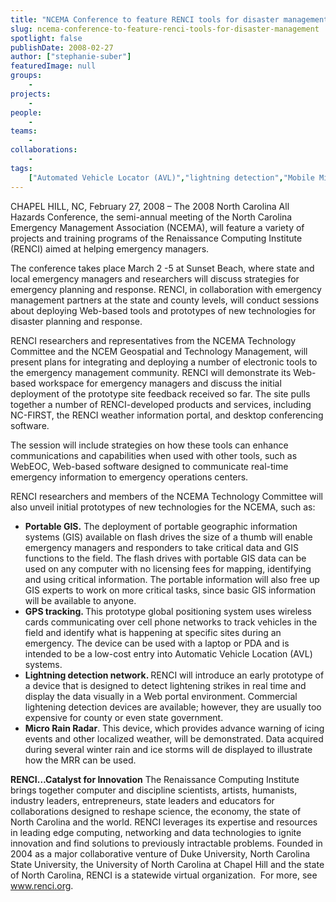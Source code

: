 ```yaml
---
title: "NCEMA Conference to feature RENCI tools for disaster management"
slug: ncema-conference-to-feature-renci-tools-for-disaster-management
spotlight: false
publishDate: 2008-02-27
author: ["stephanie-suber"]
featuredImage: null
groups:
    - 
projects:
    - 
people:
    - 
teams: 
    - 
collaborations:
    - 
tags:
    ["Automated Vehicle Locator (AVL)","lightning detection","Mobile Micro Rain Radar (MMRR)","NC-FIRST","NCEM Geospatial and Technology Management","NCEMA Technology Committee","North Carolina Emergency Managers Association (NCEMA)","Portable GIS"]
---
```

CHAPEL HILL, NC, February 27, 2008 – The 2008 North Carolina All Hazards Conference, the semi-annual meeting of the North Carolina Emergency Management Association (NCEMA), will feature a variety of projects and training programs of the Renaissance Computing Institute (RENCI) aimed at helping emergency managers.

The conference takes place March 2 -5 at Sunset Beach, where state and local emergency managers and researchers will discuss strategies for emergency planning and response. RENCI, in collaboration with emergency management partners at the state and county levels, will conduct sessions about deploying Web-based tools and prototypes of new technologies for disaster planning and response.

RENCI researchers and representatives from the NCEMA Technology Committee and the NCEM Geospatial and Technology Management, will present plans for integrating and deploying a number of electronic tools to the emergency management community. RENCI will demonstrate its Web-based workspace for emergency managers and discuss the initial deployment of the prototype site feedback received so far. The site pulls together a number of RENCI-developed products and services, including NC-FIRST, the RENCI weather information portal, and desktop conferencing software.

The session will include strategies on how these tools can enhance communications and capabilities when used with other tools, such as WebEOC, Web-based software designed to communicate real-time emergency information to emergency operations centers.

RENCI researchers and members of the NCEMA Technology Committee will also unveil initial prototypes of new technologies for the NCEMA, such as:
<div class="news_image"><em></em></div>
<ul type="disc">
	<li><strong>Portable GIS.</strong> The deployment of portable geographic information systems (GIS) available on flash drives the size of a thumb will enable emergency managers and responders to take critical data and GIS functions to the field. The flash drives with portable GIS data can be used on any computer with no licensing fees for mapping, identifying and using critical information. The portable information will also free up GIS experts to work on more critical tasks, since basic GIS information will be available to anyone.</li>
	<li><strong>GPS tracking. </strong>This prototype global positioning system uses wireless cards communicating over cell phone networks to track vehicles in the field and identify what is happening at specific sites during an emergency. The device can be used with a laptop or PDA and is intended to be a low-cost entry into Automatic Vehicle Location (AVL) systems.</li>
	<li><strong>Lightning detection network. </strong>RENCI will introduce an early prototype of a device that is designed to detect lightening strikes in real time and display the data visually in a Web portal environment. Commercial lightening detection devices are available; however, they are usually too expensive for county or even state government.</li>
	<li><strong>Micro Rain Radar</strong>. This device, which provides advance warning of icing events and other localized weather, will be demonstrated. Data acquired during several winter rain and ice storms will de displayed to illustrate how the MRR can be used.</li>
</ul>
<strong>RENCI…Catalyst for  Innovation</strong>
The Renaissance Computing Institute brings together computer and discipline scientists, artists, humanists, industry leaders, entrepreneurs, state leaders and educators for collaborations designed to reshape science, the economy, the state of North Carolina and the world. RENCI leverages its expertise and resources in leading edge computing, networking and data technologies to ignite innovation and find solutions to previously intractable problems. Founded in 2004 as a major collaborative venture of Duke University, North Carolina State University, the University of North Carolina at Chapel Hill and the state of North Carolina, RENCI is a statewide virtual organization.  For more, see <a href="https://www.renci.org/">www.renci.org</a>.
